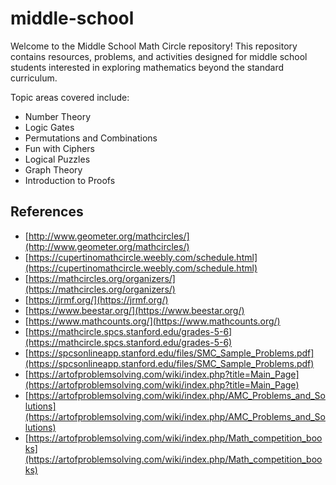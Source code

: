 # middle-school

Welcome to the Middle School Math Circle repository! This repository contains
resources, problems, and activities designed for middle school students
interested in exploring mathematics beyond the standard curriculum.

Topic areas covered include:

- Number Theory
- Logic Gates
- Permutations and Combinations
- Fun with Ciphers
- Logical Puzzles
- Graph Theory
- Introduction to Proofs

## References

- [http://www.geometer.org/mathcircles/](http://www.geometer.org/mathcircles/)
- [https://cupertinomathcircle.weebly.com/schedule.html](https://cupertinomathcircle.weebly.com/schedule.html)
- [https://mathcircles.org/organizers/](https://mathcircles.org/organizers/)
- [https://jrmf.org/](https://jrmf.org/)
- [https://www.beestar.org/](https://www.beestar.org/)
- [https://www.mathcounts.org/](https://www.mathcounts.org/)
- [https://mathcircle.spcs.stanford.edu/grades-5-6](https://mathcircle.spcs.stanford.edu/grades-5-6)
- [https://spcsonlineapp.stanford.edu/files/SMC_Sample_Problems.pdf](https://spcsonlineapp.stanford.edu/files/SMC_Sample_Problems.pdf)
- [https://artofproblemsolving.com/wiki/index.php?title=Main_Page](https://artofproblemsolving.com/wiki/index.php?title=Main_Page)
- [https://artofproblemsolving.com/wiki/index.php/AMC_Problems_and_Solutions](https://artofproblemsolving.com/wiki/index.php/AMC_Problems_and_Solutions)
- [https://artofproblemsolving.com/wiki/index.php/Math_competition_books](https://artofproblemsolving.com/wiki/index.php/Math_competition_books)
